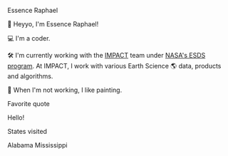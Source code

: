 Essence Raphael

👋  Heyyo, I'm Essence Raphael!

💻  I'm a coder.

🛠️  I'm currently working with the [IMPACT](https://impact.earthdata.nasa.gov/) team under [NASA's ESDS program](https://earthdata.nasa.gov/esds).
At IMPACT, I work with various Earth Science 🌎 data, products and algorithms.

🎨  When I'm not working, I like painting.

Favorite quote

Hello!

States visited

Alabama
Mississippi

